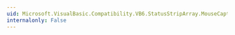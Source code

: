```yaml
---
uid: Microsoft.VisualBasic.Compatibility.VB6.StatusStripArray.MouseCaptureChanged
internalonly: False
---
```

